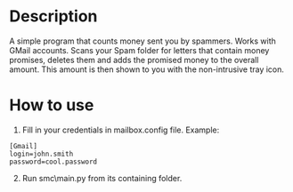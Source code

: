 # Description
A simple program that counts money sent you by spammers. Works with GMail accounts. Scans your Spam folder for letters that contain money promises, deletes them and adds the promised money to the overall amount. This amount is then shown to you with the non-intrusive tray icon.

# How to use
1. Fill in your credentials in mailbox.config file. Example:

```
[Gmail]
login=john.smith
password=cool.password
```

2. Run smc\main.py from its containing folder.

